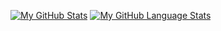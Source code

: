 [![My GitHub Stats](https://github-readme-stats.vercel.app/api/?username=canbax&count_private=true&theme=tokyonight&showicons=true)]()
[![My GitHub Language Stats](https://github-readme-stats.vercel.app/api/top-langs/?username=canbax&langs_count=5&theme=tokyonight)]()
